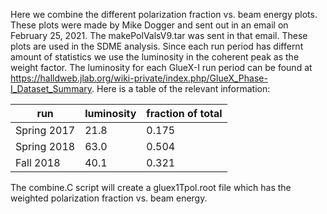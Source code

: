 Here we combine the different polarization fraction vs. beam energy plots.
These plots were made by Mike Dogger and sent out in an email on February 25, 2021.
The makePolValsV9.tar was sent in that email.
These plots are used in the SDME analysis.
Since each run period has differnt amount of statistics we use the luminosity in the coherent peak as the weight factor.
The luminosity for each GlueX-I run period can be found at https://halldweb.jlab.org/wiki-private/index.php/GlueX_Phase-I_Dataset_Summary.
Here is a table of the relevant information:

| run | luminosity | fraction of total |
| --- | --- | --- |
| Spring 2017 | 21.8 | 0.175 |
| Spring 2018 | 63.0 | 0.504 |
| Fall 2018 | 40.1 | 0.321 |

The combine.C script will create a gluex1Tpol.root file which has the weighted polarization fraction vs. beam energy.

